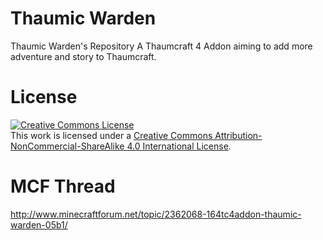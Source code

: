 Thaumic Warden
=============

Thaumic Warden's Repository
A Thaumcraft 4 Addon aiming to add more adventure and story to Thaumcraft.

License
=============
<a rel="license" href="http://creativecommons.org/licenses/by-nc-sa/4.0/deed.en_US"><img alt="Creative Commons License" style="border-width:0" src="http://i.creativecommons.org/l/by-nc-sa/4.0/88x31.png" /></a><br />This work is licensed under a <a rel="license" href="http://creativecommons.org/licenses/by-nc-sa/4.0/deed.en_US">Creative Commons Attribution-NonCommercial-ShareAlike 4.0 International License</a>.

MCF Thread
=============
http://www.minecraftforum.net/topic/2362068-164tc4addon-thaumic-warden-05b1/
